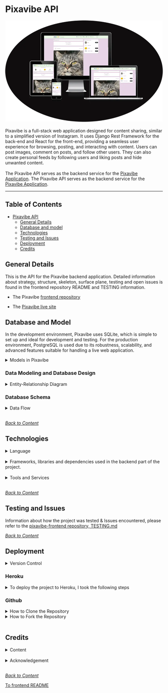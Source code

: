 # Pixavibe API
![amiresponsive](/documentation/readme-image/amiresponsive.webp)
<br>
<br>
Pixavibe is a full-stack web application designed for content sharing, similar to a simplified version of Instagram. It uses Django Rest Framework for the back-end and React for the front-end, providing a seamless user experience for browsing, posting, and interacting with content. Users can post images, comment on posts, and follow other users. They can also create personal feeds by following users and liking posts and hide unwanted content. 
<br>
<br>
The Pixavibe API serves as the backend service for the [Pixavibe Application](https://github.com/JaqiKal/pixavibe).
The Pixavibe API serves as the backend service for the [Pixavibe Application](https://github.com/JaqiKal/pixavibe).

<hr>

## Table of Contents
- [Pixavibe API](#pixavibe-api)
  - [General Details](#general-details)
  - [Database and model](#database-and-model)
  - [Technologies](#technologies)
  - [Testing and Issues](#testing-and-issues)
  - [Deployment](#deployment)
  - [Credits](#Credits)

## General Details

This is the API for the Pixavibe backend application. Detailed information about strategy, structure, skeleton, surface plane, testing and open issues is found in the frontend repository README and TESTING information.

- The Pixavibe [frontend repository](https://github.com/JaqiKal/pixavibe)

- The [Pixavibe live site](https://pixavibe-frontend-e53fa907f215.herokuapp.com/)

## Database and Model

In the development environment, Pixavibe uses SQLite, which is simple to set up and ideal for development and testing. For the production environment, PostgreSQL is used due to its robustness, scalability, and advanced features suitable for handling a live web application.

<details>
<summary>Models in Pixavibe</summary>
<br>

### Block Model
- **Fields**: `owner`, `target`, `created_at`
- **Functionality**: Allows users to filter other users, hiding posts from blocked users. The model name is future-proofed to easily accommodate future improvements, such as preventing blocked users from seeing or interacting with the blocker.
- **Impact**: Enhances user control over interactions, improving user experience by allowing them to avoid unwanted interactions.
- **Example**: A user can hide another user who is spamming their posts, providing a safer and more enjoyable experience.

### Category Model
- **Fields**: `name`, `created_at`, `updated_at`
- **Functionality**: Categorizes posts to enhance search and filter functionalities.
- **Impact**: Improves content organization and discoverability, enhancing the user experience by allowing users to find relevant content more efficiently.
- **Example**: Users interested in photography can filter posts by the 'Photography' category, allowing them to quickly find and engage with relevant content.

### Contact Model
- **Fields**: Manages user feedback and queries. 
- **Functionality**: Stores user queries, complaints, or suggestions. 
- **Impact**: Provides a direct channel for user feedback, helping to improve the platform based on user input and enhancing user satisfaction.
- **Example**: A user facing an issue with their account can easily send a message to the support team using the contact form, ensuring their query is logged and addressed promptly.

### Hashtag Model
- **Fields**: Basic structure includes a name field and a relationship to posts.
- **Functionality**: Tags posts with hashtags for improved organization and search.
- **Impact**: (Despite current issues) Aims to enhance content discoverability through tagging, making it easier for users to find related content.
- **Current Issues**: Users can add hashtags, but there are issues with updating, deleting, and searching hashtags.

### Comment Model
- **Fields**: `id`, `owner`, `post_`, `content`, `created_at`, `updated_at`
- **Functionality**: Stores comments made by users on posts.
- **Impact**: Facilitates engagement and community interaction by allowing users to comment on each other's posts.
- **Example**: Users comment on a friend's post to share their thoughts and reactions, fostering discussions.

### Post Model
- **Fields**: `id`, `owner`, `title`, `content`, `created_at`, `updated_at`, `hashtags`, `category`
- **Functionality**: Stores posts created by users.
- **Impact**: Central to the content-sharing functionality, allowing users to create and share posts with their followers.
- **Example**: A user creates a new post with a photo from their recent trip and assigns it to the 'Travel' category.

### Profile Model
- **Fields**: `id`, `owner`, `name`, `content`, `image`, `created_at`, `updated_at`
- **Functionality**: Stores user profile information.
- **Impact**: Enhances user profiles by allowing customization, making the platform more personalized and engaging.
- **Example**: A user uploads a profile picture and writes a short bio to make their profile more attractive to other users.

### Follower Model
- **Fields**: `id`, `owner`, `followed`, `created_at`, `updated_at`
- **Functionality**: Stores follower relationships between users.
- **Impact**: Enables users to follow each other, creating a personalized feed based on followed users' posts.
- **Example**: User A follows User B to see User B's posts in their feed, fostering engagement and community building.

### Like Model
- **Fields**: `id`, `owner`, `post`, `created_at`, `updated_at`
- **Functionality**: Stores likes on posts by users.
- **Impact**: Provides a way for users to express appreciation for content, increasing user interaction and engagement.
- **Example**: A user likes a friend's post, which may also increase the visibility of popular content through likes.

### User Model (from django.contrib.auth.models)
- **Fields**: `id`, `username`, `email`, `password`, `created_at`, `updated_at`
- **Functionality**: Manages user authentication and basic information.
- **Impact**: Provides essential authentication functionality, ensuring users can securely log in and access their accounts.
- **Example**: Users can register, log in, and have their authentication details securely stored.
</details>

### Data Modeling and Database Design

<details>
<summary>Entity-Relationship Diagram</summary>
<br>

The Entity-Relationship Diagram (ERD) provides a visual representation of the database's structure. It helps in planning and illustrating the SQL tables and the relationships between them. The ERD is an essential part of the database design that shows the entities, their attributes, and the types of relationships among the entities.

![erd](/documentation/readme-image/erd.webp)

**Relationships**


1. User
  - One-to-One: User.id → Profile.owner
  - One-to-Many: User.id → Post.owner
  - One-to-Many: User.id → Comment.owner
  - Many-to-Many (through Follower): User.id → Follower.owner
  - Many-to-Many (through Follower): User.id → Follower.followed
  - Many-to-Many (through Like): User.id → Like.owner
  - One-to-Many: User.id → Contact.owner
  - One-to-Many: User.id → Block.owner
  - One-to-Many: User.id → Block.target

2. Profile
  - One-to-One: Profile.owner → User.id

3. Post
  - Many-to-One: Post.owner → User.id
  - One-to-Many: Post.id → Comment.post
  - Many-to-Many (through Like): Post.id → Like.post
  - Many-to-Many: Post.id → Hashtag.post
  - Many-to-One: Post.category → Category.id

4. Comment
  - Many-to-One: Comment.owner → User.id
  - Many-to-One: Comment.post → Post.id

5. Like
  - Many-to-One: Like.owner → User.id
  - Many-to-One: Like.post → Post.id

6. Follower
  - Many-to-One: Follower.owner → User.id
  - Many-to-One: Follower.followed → User.id

7. Hashtag
  - Many-to-Many: Hashtag.id → Post.hashtags

8. Contact
  - Many-to-One: Contact.owner → User.id

9. Block
  - Many-to-One: Block.owner → User.id
  - Many-to-One: Block.target → User.id

10. Category
  - One-to-Many: Category.id → Post.category
</details>

### Database Schema

<details>

<summary>Data Flow</summary>
<br>

To follow best practice, a flowchart was created for the app's logic, and mapped out before coding began using a free version of Draw.io. Please note, that the flowchart provided is designed to offer a simplified visual overview of the application's core workflow. While it captures the essential operations and user interactions, some implementation details and error-handling mechanisms are abstracted for clarity. The actual application logic may involve additional steps and checks not depicted in the flowchart.

![Data Flow](/documentation/readme-image/flowchart.webp)

</details>
<br>

*<span style="color: blue;">[Back to Content](#table-of-contents)</span>*

## Technologies

<details>
<summary>Language</summary>
<br>

- [Python](https://www.python.org/) serves as the back-end programming language.

</details>
<br>

<details>
<summary>Frameworks, libraries and dependencies used in the backend part of the project.</summary>
<br>

- [asgiref==3.8.1](https://pypi.org/project/asgiref/) ASGI is a standard for Python asynchronous web apps and servers to communicate with each other, and positioned as an asynchronous successor to WSGI.
- [certifi==2024.2.2](https://pypi.org/project/certifi/) Certifi provides Mozilla’s carefully curated collection of Root Certificates for validating the trustworthiness of SSL certificates while verifying the identity of TLS hosts.
- [cffi==1.16.0](https://pypi.org/project/cffi/) Foreign Function Interface for Python calling C code.
- [charset-normalizer==3.3.2](https://pypi.org/project/charset-normalizer/) A library that helps you read text from an unknown charset encoding.
- [cloudinary==1.40.0](https://pypi.org/project/cloudinary/) allows you to quickly and easily integrate your application with Cloudinary.
- [cryptography==42.0.7](https://pypi.org/project/cryptography/) is a package which provides cryptographic recipes and primitives to Python developers.
- [defusedxml==0.7.1](https://pypi.org/search/?q=defusedxml) XML bomb protection for Python stdlib modules.
- [dj-database-url==0.5.0](https://pypi.org/project/dj-database-url/0.5.0/) This simple Django utility allows you to utilize the 12factor inspired DATABASE_URL environment variable to configure your Django application.
- [dj-rest-auth==2.1.9](https://dj-rest-auth.readthedocs.io/en/2.1.9/) a set of REST API endpoints to handle User Registration and Authentication tasks.
- [Django==3.2.25](https://docs.djangoproject.com/en/5.0/releases/3.2.25/) Django is a high-level Python web framework that encourages rapid development and clean, pragmatic design.
- [django-allauth==0.54.0](https://docs.allauth.org/en/latest/) Integrated set of Django applications addressing authentication, registration, account management as well as 3rd party (social) account authentication.
- [django-cloudinary-storage==0.3.0](https://pypi.org/project/django-cloudinary-storage/0.3.0/) Django Cloudinary Storage is a Django package that facilitates integration with Cloudinary by implementing Django Storage API.
- [django-cors-headers==4.3.1](https://pypi.org/project/django-cors-headers/) is a Django application for handling the server headers required for Cross-Origin Resource Sharing (CORS).
- [django-filter==2.4.0](https://pypi.org/project/django-filter/2.4.0/) django-filter is a reusable Django application for allowing users to filter querysets dynamically.
- [djangorestframework==3.14.0](https://pypi.org/project/djangorestframework/3.14.0/) is a powerful and flexible toolkit for building Web APIs.
- [djangorestframework-simplejwt==4.7.2](https://pypi.org/project/djangorestframework-simplejwt/4.7.2/) A minimal JSON Web Token authentication plugin for Django REST Framework.
- [gunicorn==22.0.0](https://pypi.org/project/gunicorn/22.0.0/) is a Python WSGI HTTP Server for UNIX.
- [idna==3.7](https://pypi.org/project/idna/3.7/) is support for the Internationalized Domain Names in Applications (IDNA) protocol.
- [oauthlib==3.2.2](https://pypi.org/project/oauthlib/3.2.2/) is a generic, spec-compliant, thorough implementation of the OAuth request-signing logic.
- [packaging==24.0](https://pypi.org/project/packaging/24.0/) Core utilities for Python packages.
- [Pillow==8.2.0](https://pypi.org/project/pillow/8.2.0/) The Python Imaging Library enhances your Python interpreter with extensive file format support, efficient data representation, and powerful image processing capabilities.
- [psycopg2==2.9.9](https://pypi.org/project/psycopg2/) PostgreSQL database adapter for the Python programming language. The stand-alone binary package was chosen due to the normal psycopg2 throwing errors.
- [pycparser==2.22](https://pypi.org/project/pycparser/) is a complete parser of the C language.
- [PyJWT==2.8.0](https://pypi.org/project/PyJWT/) JSON Web Token implementation in Python.
- [python3-openid==3.2.0](https://pypi.org/project/python3-openid/) OpenID support for modern servers and consumers.
- [pytz==2024.1](https://pypi.org/project/pytz/2024.1/) allows accurate and cross platform timezone calculations.
- [requests==2.32.2](https://pypi.org/project/requests/2.32.2/) is a simple, yet elegant, HTTP library that allows you to send HTTP/1.1 requests extremely easily.
- [requests-oauthlib==2.0.0](https://pypi.org/project/requests-oauthlib/2.0.0/) provides first-class OAuth library support for Requests.
- [six==1.16.0](https://pypi.org/project/six/1.16.0/) provides utility functions for smoothing over the differences between the Python 2 & 3 versions with the goal of writing Python code that is compatible on both Python versions.
- [sqlparse==0.5.0](https://pypi.org/project/sqlparse/0.5.0/) sqlparse is a non-validating SQL parser for Python. It provides support for parsing, splitting and formatting SQL statements.
- [urllib3==2.2.1](https://pypi.org/project/urllib3/2.2.1/) is a HTTP library with thread-safe connection pooling, file post, and more.
</details>
<br>

<details>
<summary>Tools and Services</summary>
<br>

- [Code Institute Python Linter](https://pep8ci.herokuapp.com/) a tool to check Python code against some of the style conventions in PEP8.
- [Code Institute Template](https://github.com/Code-Institute-Org/ci-full-template) provided me with a familiar base from which to build my project.
- [Conventional Commits 1.0.0.](https://www.conventionalcommits.org/en/v1.0.0/) is a lightweight convention on top of commit messages.
- [Diffchecker](https://www.diffchecker.com/text-compare/) is used to check code snippets.
- [Draw.io](https://www.drawio.com/) is useful for planning the application's architecture and flowcharts, especially helpful in the design phase to visualize the application flow.
- [Git](https://git-scm.com/) is used for version control.
- [Gitpod](https://gitpod.io/) streamlines your development process by providing a pre-configured, cloud-based development environment that's instantly ready for coding.
- [Github](https://github.com/) is essential for version control, allowing you to track changes, collaborate with others (if applicable), and secure online code storage.
- [Google Dev Tools](https://developers.google.com/web/tools) is used during testing, debugging and styling.
- [Heroku](https://www.heroku.com/) is a platform for deploying and hosting web applications.
- [Lucidchart](https://www.lucidchart.com/) is used for ERD (entity relationship diagram)
- [PEP8](https://peps.python.org/pep-0008/) a style guide for Python code.
- [PostgreSQL](https://dbs.ci-dbs.net/) provided by the Code Institute, is employed as the database system for its robustness and compatibility with Django.

</details>
<br>

*<span style="color: blue;">[Back to Content](#table-of-contents)</span>*

## Testing and Issues

Information about how the project was tested & Issues encountered, please refer to the [pixavibe-frontend repository, TESTING.md](https://github.com/JaqiKal/pixavibe/blob/main/TESTING.md)

*<span style="color: blue;">[Back to Content](#table-of-contents)</span>*

## Deployment

<details>
<summary>Version Control</summary>
<br>
The site was created using the Gitpod editor and pushed to github to the remote repository ‘pixavibe-frontend’.
The following git commands were used throughout development to push code to the remote repo:

- `git add <file>` - This command was used to add the file(s) to the staging area before they are committed.
- `git commit -m “commit message”` - This command was used to commit changes to the local repository queue ready for the final step.
- `git push` - This command was used to push all committed code to the remote repository on github.
</details>

### Heroku

 <details>
 <summary>To deploy the project to Heroku, I took the following steps</summary>
 <br>

Create a new workspace in your preferred IDE, in our case it was [Gitpod](https://www.gitpod.io/docs/introduction/getting-started), and set up the new drf-api project. Use [Django REST framwork](https://www.django-rest-framework.org/) guide. 

**Project Settings**

- Include https://<your_app_name>.herokuapp.com in the ALLOWED_HOSTS and CSRF_TRUSTED_ORIGINS lists inside the settings.py file.
- Make sure that the environment variables (DATABASE_URL, SECRET_KEY, and CLOUDINARY_URL) are correctly set to os.environ.get("<variable_name>")
- If making changes to static files or apps, make sure to run collectstatic or migrate as needed.
- Commit and push to the repository.

**Requirements**

- Create a plain file called Procfile without any file suffix, at the root level of the project.
  - Add to the Procfile and save.
    - `release: python manage.py makemigrations && python manage.py migrate`
    - `web: gunicorn drf_api.wsgi`
- In your IDE terminal, type pip3 freeze local > requirements.txt to create the requirements.
- (Optional) Create a runtime.txt and type python-3.11.9 (or whichever version you use)
- Commit and push these files to the project repository.

 **Deployment to Heroku**

- In your heroku account, select New and then Create New App.
- Give it a unique name related to your project, choose the correct region for where you are located.
- Create app
- Goto 'Settings' tab and the Config Vars. For Heroku to be able to process and render the project, you must define some environment variables:
  - Add DATABASE_URL variable and assign it a link to your database
  - Add SECRET_KEY variable and assign it a secret key of your choice
  - Add CLOUDINARY_URL variable and assign it a link to your Cloudinary
  - Add ALLOWED_HOST variable and assign it the url of the deployed heroku link
  - Add CLIENT_ORIGIN variable and assign it the url of your deployed frontend app
  - Add CLIENT_ORIGIN_DEV variable and assign it the url of your local development client

- Continue to the 'Deploy' tab. 
  - Select GitHub as the 'deployment method'.
  - Confirm connection to git hub by searching for the correct repository and then connecting to it.
  - To manually deploy project click 'Deploy Branch'. 
      - Don't forget to ensure Debug is false for final deployment
  - Once built a message will appear saying: Your app was successfully deployed. 
  - Click the view button to view the deployed page making a note of it's url.
</details>

### Github

<details>
<summary>How to Clone the Repository</summary>
<br>

Cloning a GitHub repository creates a local copy on your machine, allowing you to sync between the two locations. Here are the steps:
<br>

- Log in (or sign up) to GitHub.
- Navigate to the GitHub Repository you want to clone to use locally.
- Click on the code button
- Select whether you would like to clone with HTTPS, SSH or GitHub CLI and copy repository link to the clipboard.
- Open the terminal in your code editor of choice (git must be installed for the nextcoming steps)
- Change the current working directory to the location you want to use for the cloned directory.
- Type 'git clone' into the terminal and then paste the link you copied previously. Press enter.
- If you are working in VSCode, create a virtual environment with command: `python3 -m venv .venv` 
- Agree to select as workspace folder. 
- Move to the virtual environment with command: `source .venv/bin/activate`
- Import all dependencies with command: `pip3 install -r requirements.txt`
- Create an 'env.py' file in the main directory.
- Enter key data, such as: SECRET_KEY, CLIENT_ORIGIN_DEV, CLOUDINARY_URL, DATABASE_URL and ['DEV'] = '1'
- Check that both the virtual environment and env.py are named in the .gitignore file.
- Check it's all working by running the server, use command: `python3 manage.py runserver`
 </details>

<details>
<summary>How to Fork the Repository</summary>
<br>

Most commonly, forks are used to either propose changes to someone else's project or to use someone else's project as a starting point for your own idea. In order to protect the main branch while you work on something new, essential when working as part of a team or when you want to experiment with a new feature, you will need to fork a branch.
<br>

- Log in (or sign up) to Github.
- Go to the selected repository.
- Click the Fork button in the top right corner and select create a fork.
- One can change the name of the fork and add description
- Choose to copy only the main branch or all branches to the new fork.
- Click Create a Fork. A repository should appear in your GitHub

</details>
<br>

## Credits

<details>
<summary>Content</summary>
<br>

Throughout the development of Pixavibe, a variety of resources have been utilized to ensure the platform is robust, user-friendly, and engaging. Below is a list of key documentation, blogs, tutorials, and guides that have been instrumental in crafting the backend functionality:

- **Bootstrap**: Extensively used for styling and responsive design, making the site accessible on a variety of devices - [Bootstrap documentation](https://getbootstrap.com/).
- **Django**: As the backbone of our platform, Django's comprehensive documentation has been crucial for backend development - [Django documentation](https://docs.djangoproject.com/en/5.0/).

- **Sources of inspiration and guidance in general**:
  - This resources is only available to enrolled students at The Code Institute:
    - The Code Institute Diploma in Full Stack Software Development (Advanced Front-End) Walk-through project Django REST framework (backend)
  - **Testing inspiration**: is listed in [Pixavibe-Frontend README](https://github.com/JaqiKal/pixavibe-frontend/blob/main/README.md#content)
</details>
<br>


<details>
<summary>Acknowledgement</summary>
<br>

Please see the [frontend README](https://github.com/JaqiKal/pixavibe-frontend/blob/main/README.md).
</details>
<br>

*<span style="color: blue;">[Back to Content](#table-of-contents)</span>*    

[To frontend README]()